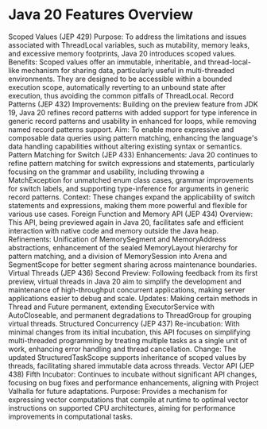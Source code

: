 # Java 20 Features Overview

Scoped Values (JEP 429)
Purpose: To address the limitations and issues associated with ThreadLocal variables, such as mutability, memory leaks, and excessive memory footprints, Java 20 introduces scoped values.
Benefits: Scoped values offer an immutable, inheritable, and thread-local-like mechanism for sharing data, particularly useful in multi-threaded environments. They are designed to be accessible within a bounded execution scope, automatically reverting to an unbound state after execution, thus avoiding the common pitfalls of ThreadLocal.
Record Patterns (JEP 432)
Improvements: Building on the preview feature from JDK 19, Java 20 refines record patterns with added support for type inference in generic record patterns and usability in enhanced for loops, while removing named record patterns support.
Aim: To enable more expressive and composable data queries using pattern matching, enhancing the language's data handling capabilities without altering existing syntax or semantics.
Pattern Matching for Switch (JEP 433)
Enhancements: Java 20 continues to refine pattern matching for switch expressions and statements, particularly focusing on the grammar and usability, including throwing a MatchException for unmatched enum class cases, grammar improvements for switch labels, and supporting type-inference for arguments in generic record patterns.
Context: These changes expand the applicability of switch statements and expressions, making them more powerful and flexible for various use cases.
Foreign Function and Memory API (JEP 434)
Overview: This API, being previewed again in Java 20, facilitates safe and efficient interaction with native code and memory outside the Java heap.
Refinements: Unification of MemorySegment and MemoryAddress abstractions, enhancement of the sealed MemoryLayout hierarchy for pattern matching, and a division of MemorySession into Arena and SegmentScope for better segment sharing across maintenance boundaries.
Virtual Threads (JEP 436)
Second Preview: Following feedback from its first preview, virtual threads in Java 20 aim to simplify the development and maintenance of high-throughput concurrent applications, making server applications easier to debug and scale.
Updates: Making certain methods in Thread and Future permanent, extending ExecutorService with AutoCloseable, and permanent degradations to ThreadGroup for grouping virtual threads.
Structured Concurrency (JEP 437)
Re-incubation: With minimal changes from its initial incubation, this API focuses on simplifying multi-threaded programming by treating multiple tasks as a single unit of work, enhancing error handling and thread cancellation.
Change: The updated StructuredTaskScope supports inheritance of scoped values by threads, facilitating shared immutable data across threads.
Vector API (JEP 438)
Fifth Incubator: Continues to incubate without significant API changes, focusing on bug fixes and performance enhancements, aligning with Project Valhalla for future adaptations.
Purpose: Provides a mechanism for expressing vector computations that compile at runtime to optimal vector instructions on supported CPU architectures, aiming for performance improvements in computational tasks.
